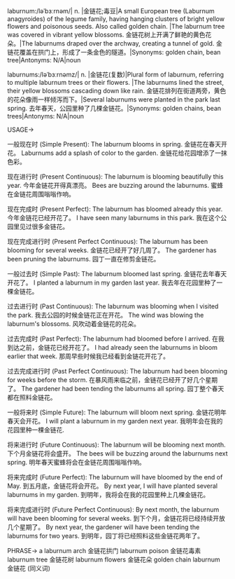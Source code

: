 laburnum:/ləˈbɜːrnəm/| n. |金链花;毒豆|A small European tree (Laburnum anagyroides) of the legume family, having hanging clusters of bright yellow flowers and poisonous seeds.  Also called golden chain. |The laburnum tree was covered in vibrant yellow blossoms. 金链花树上开满了鲜艳的黄色花朵。|The laburnums draped over the archway, creating a tunnel of gold. 金链花覆盖在拱门上，形成了一条金色的隧道。|Synonyms: golden chain, bean tree|Antonyms: N/A|noun


laburnums:/ləˈbɜːrnəmz/| n. |金链花(复数)|Plural form of laburnum, referring to multiple laburnum trees or their flowers. |The laburnums lined the street, their yellow blossoms cascading down like rain. 金链花排列在街道两旁，黄色的花朵像雨一样倾泻而下。|Several laburnums were planted in the park last spring. 去年春天，公园里种了几棵金链花。|Synonyms: golden chains, bean trees|Antonyms: N/A|noun


USAGE->

一般现在时 (Simple Present):
The laburnum blooms in spring. 金链花在春天开花。
Laburnums add a splash of color to the garden. 金链花给花园增添了一抹色彩。

现在进行时 (Present Continuous):
The laburnum is blooming beautifully this year. 今年金链花开得真漂亮。
Bees are buzzing around the laburnums. 蜜蜂在金链花周围嗡嗡作响。

现在完成时 (Present Perfect):
The laburnum has bloomed already this year. 今年金链花已经开花了。
I have seen many laburnums in this park. 我在这个公园里见过很多金链花。

现在完成进行时 (Present Perfect Continuous):
The laburnum has been blooming for several weeks. 金链花已经开了好几周了。
The gardener has been pruning the laburnums. 园丁一直在修剪金链花。

一般过去时 (Simple Past):
The laburnum bloomed last spring. 金链花去年春天开花了。
I planted a laburnum in my garden last year. 我去年在花园里种了一棵金链花。

过去进行时 (Past Continuous):
The laburnum was blooming when I visited the park. 我去公园的时候金链花正在开花。
The wind was blowing the laburnum's blossoms. 风吹动着金链花的花朵。

过去完成时 (Past Perfect):
The laburnum had bloomed before I arrived. 在我到达之前，金链花已经开花了。
I had already seen the laburnums in bloom earlier that week. 那周早些时候我已经看到金链花开花了。

过去完成进行时 (Past Perfect Continuous):
The laburnum had been blooming for weeks before the storm. 在暴风雨来临之前，金链花已经开了好几个星期了。
The gardener had been tending the laburnums all spring. 园丁整个春天都在照料金链花。


一般将来时 (Simple Future):
The laburnum will bloom next spring. 金链花明年春天会开花。
I will plant a laburnum in my garden next year. 我明年会在我的花园里种一棵金链花.

将来进行时 (Future Continuous):
The laburnum will be blooming next month. 下个月金链花将会盛开。
The bees will be buzzing around the laburnums next spring. 明年春天蜜蜂将会在金链花周围嗡嗡作响。

将来完成时 (Future Perfect):
The laburnum will have bloomed by the end of May. 到五月底，金链花将会开花。
By next year, I will have planted several laburnums in my garden. 到明年，我将会在我的花园里种上几棵金链花。

将来完成进行时 (Future Perfect Continuous):
By next month, the laburnum will have been blooming for several weeks. 到下个月，金链花将已经持续开放几个星期了。
By next year, the gardener will have been tending the laburnums for two years. 到明年，园丁将已经照料这些金链花两年了。


PHRASE->
a laburnum arch 金链花拱门
laburnum poison 金链花毒素
laburnum tree 金链花树
laburnum flowers 金链花朵
golden chain laburnum 金链花 (同义词)
